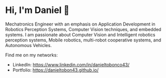 # Hi, I'm Daniel 👋

Mechatronics Engineer with an emphasis on Application Development in Robotics Perception Systems, Computer Vision techniques, and embedded systems. I am passionate about Computer Vision and Intelligent robotics perception systems, Mobile robotics, multi-robot cooperative systems, and Autonomous Vehicles.

Find me on my networks:

- LinkedIn: https://www.linkedin.com/in/danieltobonco43/
- Portfolio: https://danieltobon43.github.io/


<!--
**danielTobon43/danielTobon43** is a ✨ _special_ ✨ repository because its `README.md` (this file) appears on your GitHub profile.

Here are some ideas to get you started:

- 🔭 I’m currently working on ...
- 🌱 I’m currently learning ...
- 👯 I’m looking to collaborate on ...
- 🤔 I’m looking for help with ...
- 💬 Ask me about ...
- 📫 How to reach me: ...
- 😄 Pronouns: ...
- ⚡ Fun fact: ...
-->
